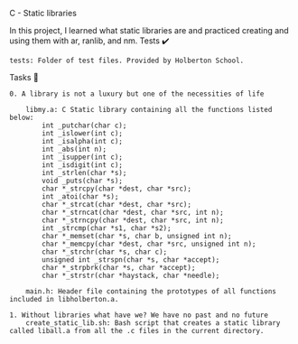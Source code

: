 C - Static libraries

In this project, I learned what static libraries are and practiced creating and using them with ar, ranlib, and nm.
Tests ✔️

    tests: Folder of test files. Provided by Holberton School.

Tasks 📃

    0. A library is not a luxury but one of the necessities of life

        libmy.a: C Static library containing all the functions listed below:
            int _putchar(char c);
            int _islower(int c);
            int _isalpha(int c);
            int _abs(int n);
            int _isupper(int c);
            int _isdigit(int c);
            int _strlen(char *s);
            void _puts(char *s);
            char *_strcpy(char *dest, char *src);
            int _atoi(char *s);
            char *_strcat(char *dest, char *src);
            char *_strncat(char *dest, char *src, int n);
            char *_strncpy(char *dest, char *src, int n);
            int _strcmp(char *s1, char *s2);
            char *_memset(char *s, char b, unsigned int n);
            char *_memcpy(char *dest, char *src, unsigned int n);
            char *_strchr(char *s, char c);
            unsigned int _strspn(char *s, char *accept);
            char *_strpbrk(char *s, char *accept);
            char *_strstr(char *haystack, char *needle);

        main.h: Header file containing the prototypes of all functions included in libholberton.a.

    1. Without libraries what have we? We have no past and no future
        create_static_lib.sh: Bash script that creates a static library called liball.a from all the .c files in the current directory.

